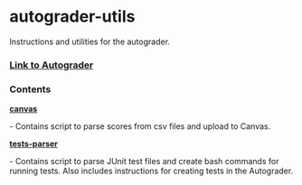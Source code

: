 # autograder-utils
Instructions and utilities for the autograder.

### [Link to Autograder](https://autograder.sice.indiana.edu/web/course_admin/18)

### Contents

[**canvas**](canvas)

\- Contains script to parse scores from csv files and upload to Canvas.

[**tests-parser**](tests-parser)

\- Contains script to parse JUnit test files and create bash commands for running tests. Also includes instructions for creating tests in the Autograder.
